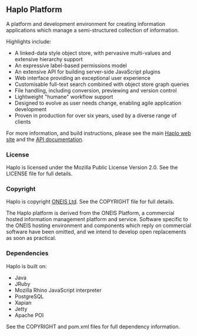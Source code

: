 ## Haplo Platform

A platform and development environment for creating information applications which manage a semi-structured collection of information.

Highlights include:

 * A linked-data style object store, with pervasive multi-values and extensive hierarchy support
 * An expressive label-based permissions model
 * An extensive API for building server-side JavaScript plugins
 * Web interface providing an exceptional user experience
 * Customisable full-text search combined with object store graph queries
 * File handling, including conversion, previewing and version control
 * Lightweight "humane" workflow support
 * Designed to evolve as user needs change, enabling agile application development
 * Proven in production for over six years, used by a diverse range of clients

For more information, and build instructions, please see the main [Haplo web site](http://haplo.org) and the [API documentation](http://docs.oneis.co.uk/dev/plugin).

### License

Haplo is licensed under the Mozilla Public License Version 2.0. See the LICENSE file for full details.

### Copyright

Haplo is copyright [ONEIS Ltd](http://oneis.co.uk). See the COPYRIGHT file for full details.

The Haplo platform is derived from the ONEIS Platform, a commercial hosted information management platform and service. Software specific to the ONEIS hosting environment and components which reply on commercial software have been omitted, and we intend to develop open replacements as soon as practical.

### Dependencies

Haplo is built on:

 * Java
 * JRuby
 * Mozilla Rhino JavaScript interpreter
 * PostgreSQL
 * Xapian
 * Jetty
 * Apache POI

See the COPYRIGHT and pom.xml files for full dependency information.
